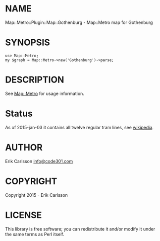 # NAME

Map::Metro::Plugin::Map::Gothenburg - Map::Metro map for Gothenburg

# SYNOPSIS

    use Map::Metro;
    my $graph = Map::Metro->new('Gothenburg')->parse;

# DESCRIPTION

See [Map::Metro](https://metacpan.org/pod/Map::Metro) for usage information.

# Status

As of 2015-jan-03 it contains all twelve regular tram lines, see [wikipedia](https://en.wikipedia.org/wiki/Gothenburg_tram_network).

# AUTHOR

Erik Carlsson <info@code301.com>

# COPYRIGHT

Copyright 2015 - Erik Carlsson

# LICENSE

This library is free software; you can redistribute it and/or modify
it under the same terms as Perl itself.
